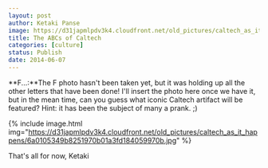 ```yaml
---
layout: post
author: Ketaki Panse
image: https://d31japmlpdv3k4.cloudfront.net/old_pictures/caltech_as_it_happens/6a0105349b8251970b01a73dd2f729970d.jpg
title: The ABCs of Caltech
categories: [culture]
status: Publish
date: 2014-06-07
---
```


**F...:**The F photo hasn't been taken yet, but it was holding up all the other letters that have been done! I'll insert the photo here once we have it, but in the mean time, can you guess what iconic Caltech artifact will be featured? Hint: it has been the subject of many a prank. ;)


{% include image.html img="https://d31japmlpdv3k4.cloudfront.net/old_pictures/caltech_as_it_happens/6a0105349b8251970b01a3fd184059970b.jpg" %}

That's all for now,
Ketaki
